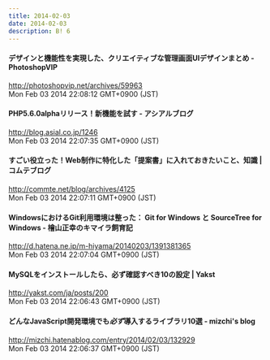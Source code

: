 ```yaml
---
title: 2014-02-03
date: 2014-02-03
description: B! 6
---
```


#### デザインと機能性を実現した、クリエイティブな管理画面UIデザインまとめ - PhotoshopVIP
http://photoshopvip.net/archives/59963<br>
Mon Feb 03 2014 22:08:12 GMT+0900 (JST)<br>


#### PHP5.6.0alphaリリース！新機能を試す - アシアルブログ
http://blog.asial.co.jp/1246<br>
Mon Feb 03 2014 22:07:35 GMT+0900 (JST)<br>


#### すごい役立った！Web制作に特化した「提案書」に入れておきたいこと、知識 | コムテブログ
http://commte.net/blog/archives/4125<br>
Mon Feb 03 2014 22:07:11 GMT+0900 (JST)<br>


#### WindowsにおけるGit利用環境は整った： Git for Windows と SourceTree for Windows - 檜山正幸のキマイラ飼育記
http://d.hatena.ne.jp/m-hiyama/20140203/1391381365<br>
Mon Feb 03 2014 22:07:04 GMT+0900 (JST)<br>


#### MySQLをインストールしたら、必ず確認すべき10の設定 | Yakst
http://yakst.com/ja/posts/200<br>
Mon Feb 03 2014 22:06:43 GMT+0900 (JST)<br>


#### どんなJavaScript開発環境でも*必ず*導入するライブラリ10選 - mizchi's blog
http://mizchi.hatenablog.com/entry/2014/02/03/132929<br>
Mon Feb 03 2014 22:06:37 GMT+0900 (JST)<br>


